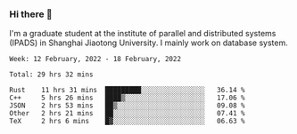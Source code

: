 ### Hi there 👋

I'm a graduate student at the institute of parallel and distributed systems (IPADS) in Shanghai Jiaotong University. I mainly work on database system.

<!--START_SECTION:waka-->
```text
Week: 12 February, 2022 - 18 February, 2022

Total: 29 hrs 32 mins

Rust    11 hrs 31 mins  █████████░░░░░░░░░░░░░░░░   36.14 % 
C++     5 hrs 26 mins   ████▒░░░░░░░░░░░░░░░░░░░░   17.06 % 
JSON    2 hrs 53 mins   ██▒░░░░░░░░░░░░░░░░░░░░░░   09.08 % 
Other   2 hrs 21 mins   ██░░░░░░░░░░░░░░░░░░░░░░░   07.41 % 
TeX     2 hrs 6 mins    █▓░░░░░░░░░░░░░░░░░░░░░░░   06.63 % 
```
<!--END_SECTION:waka-->

<!--
**yqmmm/yqmmm** is a ✨ _special_ ✨ repository because its `README.md` (this file) appears on your GitHub profile.

Here are some ideas to get you started:

- 🔭 I’m currently working on ...
- 🌱 I’m currently learning ...
- 👯 I’m looking to collaborate on ...
- 🤔 I’m looking for help with ...
- 💬 Ask me about ...
- 📫 How to reach me: ...
- 😄 Pronouns: ...
- ⚡ Fun fact: ...
-->
